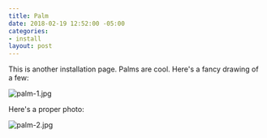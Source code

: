 ```yaml
---
title: Palm
date: 2018-02-19 12:52:00 -05:00
categories:
- install
layout: post
---
```


This is another installation page. Palms are cool. Here's a fancy drawing of a few:

![palm-1.jpg](/uploads/palm-1.jpg)

Here's a proper photo:

![palm-2.jpg](/uploads/palm-2.jpg)